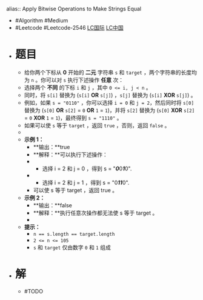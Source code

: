 alias:: Apply Bitwise Operations to Make Strings Equal

- #Algorithm #Medium
- #Leetcode #Leetcode-2546 [LC国际](https://leetcode.com/problems/apply-bitwise-operations-to-make-strings-equal/) [LC中国](https://leetcode.cn/problems/apply-bitwise-operations-to-make-strings-equal/)
- # 题目
	- 给你两个下标从 **0** 开始的 **二元** 字符串 `s` 和 `target` ，两个字符串的长度均为 `n` 。你可以对 `s` 执行下述操作 **任意** 次：
	- 选择两个 **不同** 的下标 `i` 和 `j` ，其中 `0 <= i, j < n` 。
	- 同时，将 `s[i]` 替换为 (`s[i]` **OR** `s[j]`) ，`s[j]` 替换为 (`s[i]` **XOR** `s[j]`) 。
	- 例如，如果 `s = "0110"` ，你可以选择 `i = 0` 和 `j = 2`，然后同时将 `s[0]` 替换为 (`s[0]` **OR** `s[2]` = `0` **OR** `1` = `1`)，并将 `s[2]` 替换为 (`s[0]` **XOR** `s[2]` = `0` **XOR** `1` = `1`)，最终得到 `s = "1110"` 。
	- 如果可以使 `s` 等于 `target` ，返回 `true` ，否则，返回 `false` 。
	-
	- **示例 1：**
		- **输出：**true
		- **解释：**可以执行下述操作：
		- - 选择 i = 2 和 j = 0 ，得到 s = "***0***0***1***0".
		- - 选择 i = 2 和 j = 1 ，得到 s = "0***11***0".
		- 可以使 s 等于 target ，返回 true 。
	- **示例 2：**
		- **输出：**false
		- **解释：**执行任意次操作都无法使 s 等于 target 。
		-
	- **提示：**
		- `n == s.length == target.length`
		- `2 <= n <= 105`
		- `s` 和 `target` 仅由数字 `0` 和 `1` 组成
- # 解
	- #TODO